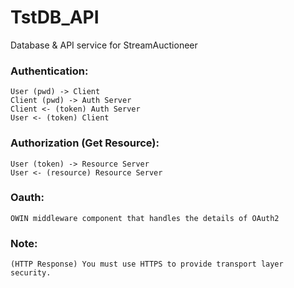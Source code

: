 # TstDB_API
Database &amp; API service for StreamAuctioneer

### Authentication:
    User (pwd) -> Client
    Client (pwd) -> Auth Server
    Client <- (token) Auth Server
    User <- (token) Client
  
### Authorization (Get Resource):
    User (token) -> Resource Server
    User <- (resource) Resource Server

### Oauth:
    OWIN middleware component that handles the details of OAuth2

### Note: 
    (HTTP Response) You must use HTTPS to provide transport layer security.
